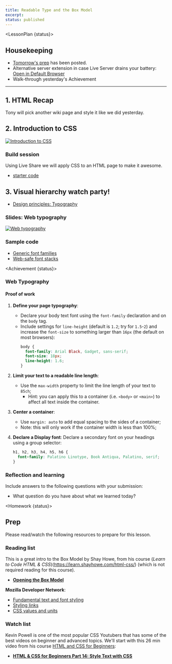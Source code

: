 ```yaml
---
title: Readable Type and the Box Model
excerpt: 
status: published
---
```

<script>
	import Homework from "$lib/components/Homework.svelte";
	import LessonPlan from "$lib/components/LessonPlan.svelte";
	import LabTime from "$lib/components/LabTime.svelte";
	import Achievement from "$lib/components/Achievement.svelte";
</script>

<LessonPlan {status}>

## Housekeeping
- [Tomorrow's prep](/courses/cpnt-260/day-4) has been posted.
- Alternative server extension in case Live Server drains your battery: [Open in Default Browser](https://marketplace.visualstudio.com/items?itemName=peakchen90.open-html-in-browser)
- Walk-through yesterday's Achievement

---

## 1. HTML Recap
Tony will pick another wiki page and style it like we did yesterday.

## 2. Introduction to CSS
[![Introduction to CSS](/images/slides/css-introduction.png)](https://sait-wbdv.github.io/slides/w23/cpnt-260/css-introduction.html)

### Build session
Using Live Share we will apply CSS to an HTML page to make it awesome.
- [starter code](https://github.com/sait-wbdv/dailies-w23/tree/main/2023-01-18-css-introduction/)

## 3. Visual hierarchy watch party!
- [Design principles: Typography](https://www.youtube.com/watch?v=yom0nogFN3k)

### Slides: Web typography
[![Web typography](/images/slides/web-typography.png)](https://sait-wbdv.github.io/slides/w23/cpnt-260/web-typography.html)

### Sample code
- [Generic font families](https://codepen.io/browsertherapy/pen/wvzZPqK)
- [Web-safe font stacks](https://codepen.io/browsertherapy/pen/eYNmYQP)

</LessonPlan>

<Achievement {status}>

### Web Typography
#### Proof of work
1. **Define your page typography**: 
    - Declare your body text font using the `font-family` declaration and on the `body` tag. 
    - Include settings for `line-height` (default is `1.2`; try for `1.5`-`2`) and increase the `font-size` to something larger than `16px` (the default on most browsers):
        ```css
        body {
          font-family: Arial Black, Gadget, sans-serif;
          font-size: 18px;
          line-height: 1.6;
        }
        ```
2. **Limit your text to a readable line length**:
    - Use the `max-width` property to limit the line length of your text to `85ch`;
        - Hint: you can apply this to a container (i.e. `<body>` or `<main>`) to affect all text inside the container.
3. **Center a container**:
    - Use `margin: auto` to add equal spacing to the sides of a container;
    - Note: this will only work if the container width is less than 100%;
4. **Declare a Display font**: Declare a secondary font on your headings using a group selector:
    
    ```css
    h1, h2, h3, h4, h5, h6 {
      font-family: Palatino Linotype, Book Antiqua, Palatino, serif;
    }
    ```

### Reflection and learning
Include answers to the following questions with your submission:
- What question do you have about what we learned today?

</Achievement>

<Homework {status}>

## Prep
Please read/watch the following resources to prepare for this lesson.

### Reading list
This is a great intro to the Box Model by Shay Howe, from his course (_Learn to Code HTML & CSS_)(https://learn.shayhowe.com/html-css/) (which is not required reading for this course).
- **[Opening the Box Model](https://learn.shayhowe.com/html-css/opening-the-box-model/)**

**Mozilla Developer Network**: 
- [Fundamental text and font styling](https://developer.mozilla.org/en-US/docs/Learn/CSS/Styling_text/Fundamentals)
- [Styling links](https://developer.mozilla.org/en-US/docs/Learn/CSS/Styling_text/Styling_links)
- [CSS values and units](https://developer.mozilla.org/en-US/docs/Learn/CSS/Building_blocks/Values_and_units)

### Watch list
Kevin Powell is one of the most popular CSS Youtubers that has some of the best videos on beginner and advanced topics. We'll start with this 26 min video from his course [HTML and CSS for Beginners](https://www.youtube.com/playlist?list=PL4-IK0AVhVjM0xE0K2uZRvsM7LkIhsPT-):
- **[HTML & CSS for Beginners Part 14: Style Text with CSS](https://www.youtube.com/watch?v=Elg66-ASVXg)**

</Homework>